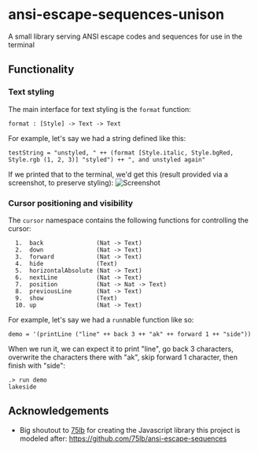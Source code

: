 # ansi-escape-sequences-unison
A small library serving ANSI escape codes and sequences for use in the terminal

## Functionality

### Text styling
The main interface for text styling is the `format` function:
```
format : [Style] -> Text -> Text
```

For example, let's say we had a string defined like this:
```
testString = "unstyled, " ++ (format [Style.italic, Style.bgRed, Style.rgb (1, 2, 3)] "styled") ++ ", and unstyled again"
```

If we printed that to the terminal, we'd get this (result provided via a screenshot, to preserve styling):
![Screenshot](https://i.imgur.com/RMAkel7.png)

### Cursor positioning and visibility
The `cursor` namespace contains the following functions for controlling the cursor:
```
  1.  back               (Nat -> Text)
  2.  down               (Nat -> Text)
  3.  forward            (Nat -> Text)
  4.  hide               (Text)
  5.  horizontalAbsolute (Nat -> Text)
  6.  nextLine           (Nat -> Text)
  7.  position           (Nat -> Nat -> Text)
  8.  previousLine       (Nat -> Text)
  9.  show               (Text)
  10. up                 (Nat -> Text)
```

For example, let's say we had a `run`nable function like so:
```
demo = '(printLine ("line" ++ back 3 ++ "ak" ++ forward 1 ++ "side"))
```
When we run it, we can expect it to print "line", go back 3 characters, overwrite the characters there with "ak", skip forward 1 character, then finish with "side":
```
.> run demo
lakeside
```

## Acknowledgements
- Big shoutout to [75lb](https://github.com/75lb) for creating the Javascript library this project is modeled after: https://github.com/75lb/ansi-escape-sequences

